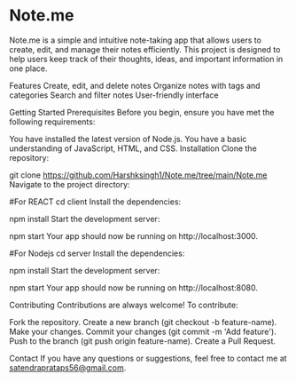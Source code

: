 # Note.me

Note.me is a simple and intuitive note-taking app that allows users to create, edit, and manage their notes efficiently. This project is designed to help users keep track of their thoughts, ideas, and important information in one place.

Features
Create, edit, and delete notes
Organize notes with tags and categories
Search and filter notes
User-friendly interface

Getting Started
Prerequisites
Before you begin, ensure you have met the following requirements:

You have installed the latest version of Node.js.
You have a basic understanding of JavaScript, HTML, and CSS.
Installation
Clone the repository:

git clone https://github.com/Harshksingh1/Note.me/tree/main/Note.me
Navigate to the project directory:

#For REACT
cd client
Install the dependencies:

npm install
Start the development server:

npm start 
Your app should now be running on http://localhost:3000.

#For Nodejs
cd server
Install the dependencies:

npm install
Start the development server:

npm start 
Your app should now be running on http://localhost:8080.

Contributing
Contributions are always welcome! To contribute:

Fork the repository.
Create a new branch (git checkout -b feature-name).
Make your changes.
Commit your changes (git commit -m 'Add feature').
Push to the branch (git push origin feature-name).
Create a Pull Request.

Contact
If you have any questions or suggestions, feel free to contact me at satendraprataps56@gmail.com.

